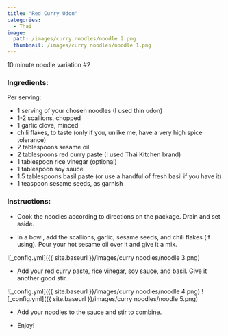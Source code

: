 ```yaml
---
title: "Red Curry Udon"
categories:
  - Thai
image:
  path: /images/curry noodles/noodle 2.png
  thumbnail: /images/curry noodles/noodle 1.png
---
```


10 minute noodle variation #2

### Ingredients:

Per serving:

* 1 serving of your chosen noodles (I used thin udon)
* 1-2 scallions, chopped
* 1 garlic clove, minced
* chili flakes, to taste (only if you, unlike me, have a very high spice tolerance)
* 2 tablespoons sesame oil
* 2 tablespoons red curry paste (I used Thai Kitchen brand)
* 1 tablespoon rice vinegar (optional)
* 1 tablespoon soy sauce
* 1.5 tablespoons basil paste (or use a handful of fresh basil if you have it)
* 1 teaspoon sesame seeds, as garnish


### Instructions:

* Cook the noodles according to directions on the package. Drain and set aside.

* In a bowl, add the scallions, garlic, sesame seeds, and chili flakes (if using). Pour your hot sesame oil over it and give it a mix.

![_config.yml]({{ site.baseurl }}/images/curry noodles/noodle 3.png)

* Add your red curry paste, rice vinegar, soy sauce, and basil. Give it another good stir.

![_config.yml]({{ site.baseurl }}/images/curry noodles/noodle 4.png)
![_config.yml]({{ site.baseurl }}/images/curry noodles/noodle 5.png)

* Add your noodles to the sauce and stir to combine. 

* Enjoy!
